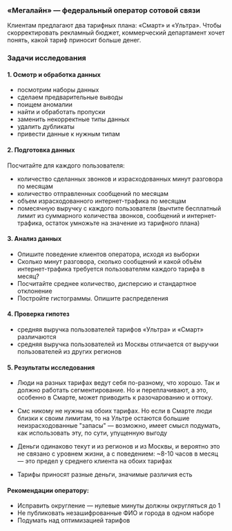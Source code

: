 ### «Мегалайн» — федеральный оператор сотовой связи

Клиентам предлагают два тарифных плана: «Смарт» и «Ультра». 
Чтобы скорректировать рекламный бюджет, коммерческий департамент хочет понять, какой тариф приносит больше денег.

### Задачи исследования

#### 1. Осмотр и обработка данных
- посмотрим наборы данных
- сделаем предварительные выводы
- поищем аномалии
- найти и обработать пропуски
- заменить некорректные типы данных
- удалить дубликаты
- привести данные к нужным типам
 
#### 2. Подготовка данных
Посчитайте для каждого пользователя: 
- количество сделанных звонков и израсходованных минут разговора по месяцам 
- количество отправленных сообщений по месяцам 
- объем израсходованного интернет-трафика по месяцам 
- помесячную выручку с каждого пользователя (вычтите бесплатный лимит из суммарного количества звонков, сообщений и интернет-трафика, остаток умножьте на значение из тарифного плана)

#### 3. Анализ данных
- Опишите поведение клиентов оператора, исходя из выборки
- Сколько минут разговора, сколько сообщений и какой объём интернет-трафика требуется пользователям каждого тарифа
в месяц? 
- Посчитайте среднее количество, дисперсию и стандартное отклонение
- Постройте гистограммы. Опишите распределения

#### 4. Проверка гипотез
- средняя выручка пользователей тарифов «Ультра» и «Смарт» различаются
- средняя выручка пользователей из Москвы отличается от выручки пользователей из других регионов
 
#### 5. Результаты исследования
 
- Люди на разных тарифах ведут себя по-разному, что хорошо. Так и должно работать сегментирование. Но и переплачивают, а это, особенно в Смарте, может приводить к разочарованию и оттоку.

- Cмс никому не нужны на обоих тарифах. Но если в Смарте люди близки к своим лимитам, то на Ультре остаются большие неизрасходованные "запасы" — возможно, имеет смысл подумать, как использовать эту, по сути, упущенную выгоду

- Деньги одинаково текут и из регионов и из Москвы, и вероятно это не связано с уровнем жизни, а с поведением: ~8-10 часов в месяц — это предел у среднего клиента на обоих тарифах

- Тарифы приносят разные деньги, значимые различия есть

#### Рекомендации оператору:
- Исправить округление — нулевые минуты должны округляться до 1
- Не публиковать незашифрованные ФИО и города в одном наборе
- Подумать над оптимизацией тарифов
